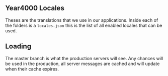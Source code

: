 Year4000 Locales
----------------

Theses are the translations that we use in our applications.
Inside each of the folders is a `locales.json` this is the
list of all enabled locales that can be used.

Loading
-------
The master branch is what the production servers will see.
Any chances will be used in the production, all server messages
are cached and will update when their cache expires.
